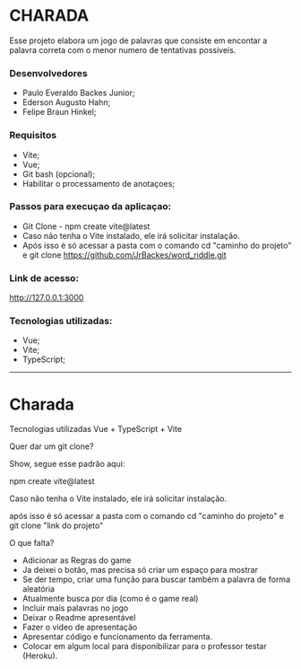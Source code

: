 
# CHARADA

Esse projeto elabora um jogo de palavras que consiste em encontar a palavra correta com o menor numero de tentativas possiveis.

### Desenvolvedores
- Paulo Everaldo Backes Junior;
- Ederson Augusto Hahn;
- Felipe Braun Hinkel;

### Requisitos
- Vite;
- Vue;
- Git bash (opcional);
- Habilitar o processamento de anotaçoes;

### Passos para execuçao da aplicaçao:
- Git Clone - npm create vite@latest
- Caso não tenha o Vite instalado, ele irá solicitar instalação.
- Após isso é só acessar a pasta com o comando cd "caminho do projeto" e git clone https://github.com/JrBackes/word_riddle.git

### Link de acesso:
http://127.0.0.1:3000

### Tecnologias utilizadas:
- Vue;
- Vite;
- TypeScript;





*************************************************************************************
# Charada

Tecnologias utilizadas
Vue + TypeScript + Vite

Quer dar um git clone?

Show, segue esse padrão aqui:

npm create vite@latest

Caso não tenha o Vite instalado, ele irá solicitar instalação.

após isso é só acessar a pasta com o comando cd "caminho do projeto"
e git clone "link do projeto"


O que falta?
 - Adicionar as Regras do game
 -    Ja deixei o botão, mas precisa só criar um espaço para mostrar
 - Se der tempo, criar uma função para buscar também a palavra de forma aleatória
 -    Atualmente busca por dia (como é o game real)
 - Incluir mais palavras no jogo
 - Deixar o Readme apresentável
 - Fazer o video de apresentação
 -    Apresentar código e funcionamento da ferramenta.
 - Colocar em algum local para disponibilizar para o professor testar (Heroku).
